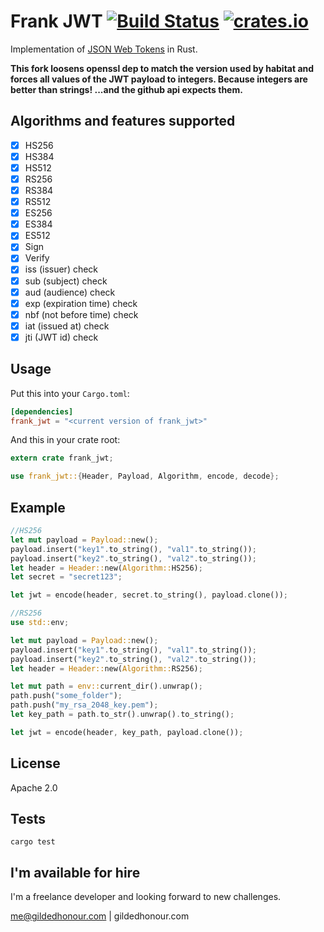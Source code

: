 Frank JWT [![Build Status](https://travis-ci.org/GildedHonour/frank_jwt.svg)](https://travis-ci.org/GildedHonour/frank_jwt) [![crates.io](https://img.shields.io/crates/v/frank_jwt.svg)](https://crates.io/crates/frank_jwt)
================================================

Implementation of [JSON Web Tokens](http://jwt.io) in Rust.

**This fork loosens openssl dep to match the version used by habitat and forces all values of the JWT payload to integers. Because integers are better than strings! ...and the github api expects them.**

## Algorithms and features supported
- [x] HS256
- [x] HS384
- [x] HS512
- [x] RS256
- [x] RS384
- [x] RS512
- [x] ES256
- [x] ES384
- [x] ES512
- [x] Sign
- [x] Verify
- [x] iss (issuer) check
- [x] sub (subject) check
- [x] aud (audience) check
- [x] exp (expiration time) check
- [x] nbf (not before time) check
- [x] iat (issued at) check
- [x] jti (JWT id) check

## Usage

Put this into your `Cargo.toml`:

```toml
[dependencies]
frank_jwt = "<current version of frank_jwt>"
```

And this in your crate root:

```rust
extern crate frank_jwt;

use frank_jwt::{Header, Payload, Algorithm, encode, decode};
```

## Example

```rust
//HS256
let mut payload = Payload::new();
payload.insert("key1".to_string(), "val1".to_string());
payload.insert("key2".to_string(), "val2".to_string());
let header = Header::new(Algorithm::HS256);
let secret = "secret123";

let jwt = encode(header, secret.to_string(), payload.clone());

//RS256
use std::env;

let mut payload = Payload::new();
payload.insert("key1".to_string(), "val1".to_string());
payload.insert("key2".to_string(), "val2".to_string());
let header = Header::new(Algorithm::RS256);

let mut path = env::current_dir().unwrap();
path.push("some_folder");
path.push("my_rsa_2048_key.pem");
let key_path = path.to_str().unwrap().to_string();

let jwt = encode(header, key_path, payload.clone());
```

## License

Apache 2.0

## Tests

```shell
cargo test
```

## I'm available for hire
I'm a freelance developer and looking forward to new challenges.

me@gildedhonour.com | gildedhonour.com